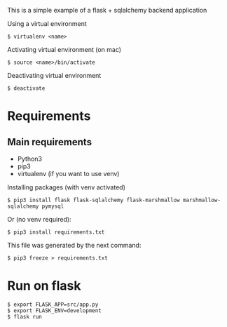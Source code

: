 This is a simple example of a flask + sqlalchemy backend application

Using a virtual environment
```
$ virtualenv <name>
```

Activating virtual environment (on mac)
```
$ source <name>/bin/activate
```
Deactivating virtual environment
```
$ deactivate
```
# Requirements

## Main requirements
- Python3
- pip3
- virtualenv (if you want to use venv)

Installing packages (with venv activated)
```
$ pip3 install flask flask-sqlalchemy flask-marshmallow marshmallow-sqlalchemy pymysql
```
Or (no venv required):
```
$ pip3 install requirements.txt
```
This file was generated by the next command:
```
$ pip3 freeze > requirements.txt
```
# Run on flask
```
$ export FLASK_APP=src/app.py
$ export FLASK_ENV=development
$ flask run
```